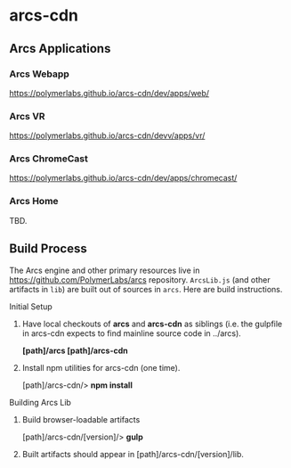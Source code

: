 # arcs-cdn

## Arcs Applications

### Arcs Webapp

https://polymerlabs.github.io/arcs-cdn/dev/apps/web/

### Arcs VR

https://polymerlabs.github.io/arcs-cdn/devv/apps/vr/

### Arcs ChromeCast

https://polymerlabs.github.io/arcs-cdn/dev/apps/chromecast/

### Arcs Home

TBD.

## Build Process

The Arcs engine and other primary resources live in https://github.com/PolymerLabs/arcs repository. `ArcsLib.js` (and other artifacts in `lib`) are built out of sources in `arcs`. Here are build instructions.

Initial Setup

1. Have local checkouts of **arcs** and **arcs-cdn** as siblings (i.e. the gulpfile in arcs-cdn expects to find mainline source code in ../arcs).

	**[path]/arcs
	[path]/arcs-cdn**

2. Install npm utilities for arcs-cdn (one time).

	[path]/arcs-cdn/> **npm install**

Building Arcs Lib

1. Build browser-loadable artifacts

	[path]/arcs-cdn/[version]/> **gulp**

2. Built artifacts should appear in [path]/arcs-cdn/[version]/lib.
